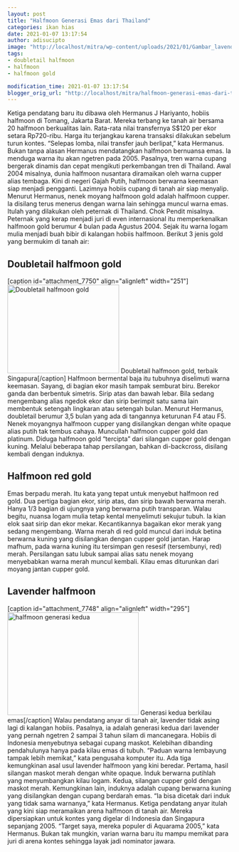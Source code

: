 ```yaml
---
layout: post
title: "Halfmoon Generasi Emas dari Thailand"
categories: ikan hias
date: 2021-01-07 13:17:54
author: adisucipto
image: "http://localhost/mitra/wp-content/uploads/2021/01/Gambar_lavender1_839x768.jpg"
tags:
- doubletail halfmoon
- halfmoon
- halfmoon gold

modification_time: 2021-01-07 13:17:54
blogger_orig_url: "http://localhost/mitra/halfmoon-generasi-emas-dari-thailand.html"
---
```


Ketiga pendatang baru itu dibawa oleh Hermanus J Hariyanto, hobiis halfmoon di Tomang, Jakarta Barat. Mereka terbang ke tanah air bersama 20 halfmoon berkualitas lain. Rata-rata nilai transfernya S$120 per ekor setara Rp720-ribu. Harga itu terjangkau karena transaksi dilakukan sebelum turun kontes. “Selepas lomba, nilai transfer jauh berlipat,” kata Hermanus.
Bukan tanpa alasan Hermanus mendatangkan halfmoon bernuansa emas. Ia menduga warna itu akan ngetren pada 2005. Pasalnya, tren warna cupang bergerak dinamis dan cepat mengikuti perkembangan tren di Thailand. Awal 2004 misalnya, dunia halfmoon nusantara diramaikan oleh warna cupper alias tembaga. Kini di negeri Gajah Putih, halfmoon berwarna keemasan siap menjadi pengganti. Lazimnya hobiis cupang di tanah air siap menyalip.
Menurut Hermanus, nenek moyang halfmoon gold adalah halfmoon cupper. Ia disilang terus menerus dengan warna lain sehingga muncul warna emas. Itulah yang dilakukan oleh peternak di Thailand. Chok Pendit misalnya. Peternak yang kerap menjadi juri di even internasional itu memperkenalkan halfmoon gold berumur 4 bulan pada Agustus 2004. Sejak itu warna logam mulia menjadi buah bibir di kalangan hobiis halfmoon. Berikut 3 jenis gold yang bermukim di tanah air:
<h2 id="Doubletail">Doubletail halfmoon gold</h2>
[caption id="attachment_7750" align="alignleft" width="251"]<a href="http://127.0.0.1/mitra/wp-content/uploads/2021/01/Gambar_tail_967x768.jpg"><img class="wp-image-7750" src="http://127.0.0.1/mitra/wp-content/uploads/2021/01/Gambar_tail_967x768.jpg" alt="Doubletail halfmoon gold" width="251" height="199" /></a> Doubletail halfmoon gold, terbaik Singapura[/caption]
Halfmoon bermental baja itu tubuhnya diselimuti warna keemasan. Sayang, di bagian ekor masih tampak semburat biru. Berekor ganda dan berbentuk simetris. Sirip atas dan bawah lebar. Bila sedang mengembang alias ngedok ekor dan sirip berimpit satu sama lain membentuk setengah lingkaran atau setengah bulan.
Menurut Hermanus, doubletail berumur 3,5 bulan yang ada di tangannya keturunan F4 atau F5. Nenek moyangnya halfmoon cupper yang disilangkan dengan white opaque alias putih tak tembus cahaya. Muncullah halfmoon cupper gold dan platinum. Diduga halfmoon gold “tercipta” dari silangan cupper gold dengan kuning. Melalui beberapa tahap persilangan, bahkan di-backcross, disilang kembali dengan induknya.
<h2 id="red">Halfmoon red gold</h2>
Emas berpadu merah. Itu kata yang tepat untuk menyebut halfmoon red gold. Dua pertiga bagian ekor, sirip atas, dan sirip bawah berwarna merah. Hanya 1/3 bagian di ujungnya yang berwarna putih transparan. Walau begitu, nuansa logam mulia tetap kental menyelimuti sekujur tubuh. Ia kian elok saat sirip dan ekor mekar. Kecantikannya bagaikan ekor merak yang sedang mengembang.
Warna merah di red gold muncul dari induk betina berwarna kuning yang disilangkan dengan cupper gold jantan. Harap mafhum, pada warna kuning itu tersimpan gen resesif (tersembunyi, red) merah. Persilangan satu lubuk sampai alias satu nenek moyang menyebabkan warna merah muncul kembali. Kilau emas diturunkan dari moyang jantan cupper gold.
<h2 id="halfmoon">Lavender halfmoon</h2>
[caption id="attachment_7748" align="alignleft" width="295"]<a href="http://127.0.0.1/mitra/wp-content/uploads/2021/01/Gambar_lavender_982x768.jpg"><img class="wp-image-7748" src="http://127.0.0.1/mitra/wp-content/uploads/2021/01/Gambar_lavender_982x768.jpg" alt="halfmoon generasi kedua" width="295" height="231" /></a> Generasi kedua berkilau emas[/caption]
Walau pendatang anyar di tanah air, lavender tidak asing lagi di kalangan hobiis. Pasalnya, ia adalah generasi kedua dari lavender yang pernah ngetren 2 sampai 3 tahun silam di mancanegara. Hobiis di Indonesia menyebutnya sebagai cupang maskot. Kelebihan dibanding pendahulunya hanya pada kilau emas di tubuh. “Paduan warna lembayung tampak lebih memikat,” kata pengusaha komputer itu.
Ada tiga kemungkinan asal usul lavender halfmoon yang kini beredar. Pertama, hasil silangan maskot merah dengan white opaque. Induk berwarna putihlah yang menyumbangkan kilau logam. Kedua, silangan cupper gold dengan maskot merah. Kemungkinan lain, induknya adalah cupang berwarna kuning yang disilangkan dengan cupang berdarah emas. “Ia bisa dicetak dari induk yang tidak sama warnanya,” kata Hermanus.
Ketiga pendatang anyar itulah yang kini siap meramaikan arena halfmoon di tanah air. Mereka dipersiapkan untuk kontes yang digelar di Indonesia dan Singapura sepanjang 2005. “Target saya, mereka populer di Aquarama 2005,” kata Hermanus. Bukan tak mungkin, varian warna baru itu mampu memikat para juri di arena kontes sehingga layak jadi nominator jawara.
